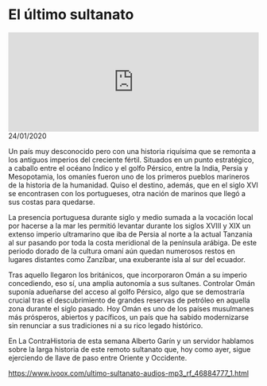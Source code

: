 # El último sultanato
<iframe id='audio_88903085' frameborder='0' allowfullscreen='' scrolling='no' height='200' style='width:100%;' src='https://www.ivoox.com/player_ej_46884777_6_1.html' loading='lazy'></iframe>24/01/2020

Un país muy desconocido pero con una historia riquísima que se remonta a los antiguos imperios del creciente fértil. Situados en un punto estratégico, a caballo entre el océano Índico y el golfo Pérsico, entre la India, Persia y Mesopotamia, los omaníes fueron uno de los primeros pueblos marineros de la historia de la humanidad. Quiso el destino, además, que en el siglo XVI se encontrasen con los portugueses, otra nación de marinos que llegó a sus costas para quedarse. 

 La presencia portuguesa durante siglo y medio sumada a la vocación local por hacerse a la mar les permitió levantar durante los siglos XVIII y XIX un extenso imperio ultramarino que iba de Persia al norte a la actual Tanzania al sur pasando por toda la costa meridional de la península arábiga. De este periodo dorado de la cultura omaní aún quedan numerosos restos en lugares distantes como Zanzíbar, una exuberante isla al sur del ecuador. 

 Tras aquello llegaron los británicos, que incorporaron Omán a su imperio concediendo, eso sí, una amplia autonomía a sus sultanes. Controlar Omán suponía adueñarse del acceso al golfo Pérsico, algo que se demostraría crucial tras el descubrimiento de grandes reservas de petróleo en aquella zona durante el siglo pasado. Hoy Omán es uno de los países musulmanes más prósperos, abiertos y pacíficos, un país que ha sabido modernizarse sin renunciar a sus tradiciones ni a su rico legado histórico. 

 En La ContraHistoria de esta semana Alberto Garín y un servidor hablamos sobre la larga historia de este remoto sultanato que, hoy como ayer, sigue ejerciendo de llave de paso entre Oriente y Occidente. 

 

https://www.ivoox.com/ultimo-sultanato-audios-mp3_rf_46884777_1.html
